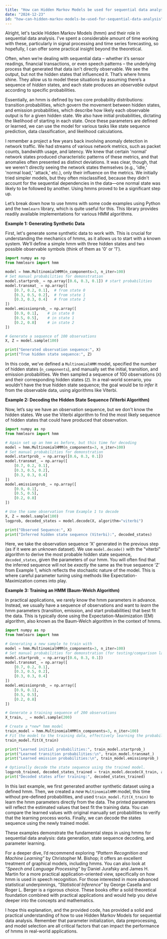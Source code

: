 ```yaml
---
title: "How can Hidden Markov Models be used for sequential data analysis?"
date: "2024-12-23"
id: "how-can-hidden-markov-models-be-used-for-sequential-data-analysis"
---
```


Alright, let's tackle Hidden Markov Models (hmm) and their role in sequential data analysis. I've spent a considerable amount of time working with these, particularly in signal processing and time series forecasting, so hopefully, I can offer some practical insight beyond the theoretical.

Often, when we’re dealing with sequential data – whether it’s sensor readings, financial transactions, or even speech patterns – the underlying process that generated that data isn't directly observable. We see the output, but not the hidden states that influenced it. That’s where hmms shine. They allow us to model these situations by assuming there’s a sequence of *hidden* states, and each state produces an *observable* output according to specific probabilities.

Essentially, an hmm is defined by two core probability distributions: transition probabilities, which govern the movement between hidden states, and emission probabilities, which describe how likely each observable output is for a given hidden state. We also have initial probabilities, dictating the likelihood of starting in each state. Once these parameters are defined or learned, we can use the model for various tasks like state sequence prediction, data classification, and likelihood calculations.

I remember a project a few years back involving anomaly detection in network traffic. We had streams of various network metrics, such as packet counts, bandwidth usage, and latency. We knew that certain 'normal' network states produced characteristic patterns of these metrics, and that anomalies often presented as distinct deviations. It was clear, though, that we weren't directly seeing the network states themselves (e.g., 'idle,' 'normal load,' 'attack,' etc.), only their influence on the metrics. We initially tried simpler models, but they often misclassified, because they didn't account for the sequential dependencies in the data—one normal state was likely to be followed by another. Using hmms proved to be a significant step up.

Let’s break down how to use hmms with some code examples using Python and the `hmmlearn` library, which is quite useful for this. This library provides readily available implementations for various HMM algorithms.

**Example 1: Generating Synthetic Data**

First, let's generate some synthetic data to work with. This is crucial for understanding the mechanics of hmms, as it allows us to start with a known system. We’ll define a simple hmm with three hidden states and two possible observable symbols (think of them as '0' or '1').

```python
import numpy as np
from hmmlearn import hmm

model = hmm.MultinomialHMM(n_components=3, n_iter=100)
# Set manual probabilities for demonstration
model.startprob_ = np.array([0.6, 0.3, 0.1]) # start probabilities
model.transmat_ = np.array([
    [0.7, 0.2, 0.1],  # from state 0
    [0.3, 0.5, 0.2],  # from state 1
    [0.3, 0.3, 0.4]   # from state 2
])
model.emissionprob_ = np.array([
    [0.9, 0.1],    # in state 0
    [0.5, 0.5],    # in state 1
    [0.2, 0.8]     # in state 2
])

# Generate a sequence of 100 observations
X, Z = model.sample(100)

print("Generated observation sequence:", X)
print("True hidden state sequence:", Z)
```

In this code, we’ve defined a `MultinomialHMM` model, specified the number of hidden states (`n_components`), and manually set the initial, transition, and emission probabilities. We then sampled a sequence of 100 observations (`X`) and their corresponding hidden states (`Z`). In a real-world scenario, you wouldn’t have the true hidden state sequence; the goal would be to *infer* it from the observable data, using algorithms like Viterbi.

**Example 2: Decoding the Hidden State Sequence (Viterbi Algorithm)**

Now, let’s say we have an observation sequence, but we don't know the hidden states. We use the Viterbi algorithm to find the most likely sequence of hidden states that could have produced that observation.

```python
import numpy as np
from hmmlearn import hmm

# Again set up an hmm as before, but this time for decoding
model = hmm.MultinomialHMM(n_components=3, n_iter=100)
# Set manual probabilities for demonstration
model.startprob_ = np.array([0.6, 0.3, 0.1])
model.transmat_ = np.array([
    [0.7, 0.2, 0.1],
    [0.3, 0.5, 0.2],
    [0.3, 0.3, 0.4]
])
model.emissionprob_ = np.array([
    [0.9, 0.1],
    [0.5, 0.5],
    [0.2, 0.8]
])

# Use the same observation from Example 1 to decode
X, Z = model.sample(100)
logprob, decoded_states = model.decode(X, algorithm="viterbi")

print("Observed Sequence:", X)
print("Inferred hidden state sequence (Viterbi):", decoded_states)
```

Here, we take the observation sequence ‘X’ generated in the previous step (as if it were an unknown dataset). We use `model.decode()` with the "viterbi" algorithm to derive the most probable hidden state sequence, `decoded_states`, given the parameters of our hmm. You will often find that the inferred sequence will not be *exactly* the same as the true sequence ‘Z’ from Example 1, which reflects the stochastic nature of the model. This is where careful parameter tuning using methods like Expectation-Maximization comes into play.

**Example 3: Training an HMM (Baum-Welch Algorithm)**

In practical applications, we rarely know the hmm parameters in advance. Instead, we usually have a sequence of observations and want to *learn* the hmm parameters (transition, emission, and start probabilities) that best fit the data. This is typically done using the Expectation-Maximization (EM) algorithm, also known as the Baum-Welch algorithm in the context of hmms.

```python
import numpy as np
from hmmlearn import hmm

# Generating a new sample to train with
model = hmm.MultinomialHMM(n_components=3, n_iter=100)
# Set manual probabilities for demonstration (for testing/comparison later)
model.startprob_ = np.array([0.6, 0.3, 0.1])
model.transmat_ = np.array([
    [0.7, 0.2, 0.1],
    [0.3, 0.5, 0.2],
    [0.3, 0.3, 0.4]
])
model.emissionprob_ = np.array([
    [0.9, 0.1],
    [0.5, 0.5],
    [0.2, 0.8]
])

# Generate a training sequence of 200 observations
X_train, _ = model.sample(200)

# Create a *new* hmm model
train_model = hmm.MultinomialHMM(n_components=3, n_iter=100)
# Fit the model to the training data, effectively learning the probabilities.
train_model.fit(X_train)

print("Learned initial probabilities:", train_model.startprob_)
print("Learned transition probabilities:\n", train_model.transmat_)
print("Learned emission probabilities:\n", train_model.emissionprob_)

# Optionally decode the state sequence using the trained model.
logprob_trained, decoded_states_trained = train_model.decode(X_train, algorithm="viterbi")
print("Decoded states after training:", decoded_states_trained)
```

In this last example, we first generated another synthetic dataset using a defined hmm. Then, we created a *new* `MultinomialHMM` model, this time without pre-defined probabilities, and used `train_model.fit(X_train)` to learn the hmm parameters directly from the data. The printed parameters will reflect the estimated values that best fit the training data. You can compare the learned values with original manually set probabilities to verify that the learning process works. Finally, we can decode the states sequence using the newly trained model.

These examples demonstrate the fundamental steps in using hmms for sequential data analysis: data generation, state sequence decoding, and parameter learning.

For a deeper dive, I’d recommend exploring *“Pattern Recognition and Machine Learning”* by Christopher M. Bishop; it offers an excellent treatment of graphical models, including hmms. You can also look at *“Speech and Language Processing”* by Daniel Jurafsky and James H. Martin for a more practical application-oriented view, specifically on how hmm is used in speech recognition. For those interested in more advanced statistical underpinnings, *“Statistical Inference”* by George Casella and Roger L. Berger is a rigorous choice. These books offer a solid theoretical foundation combined with practical applications and would help you delve deeper into the concepts and mathematics.

I hope this explanation, and the provided code, has provided a solid and practical understanding of how to use Hidden Markov Models for sequential data analysis. Remember that parameter initialization, data preprocessing, and model selection are all critical factors that can impact the performance of hmms in real-world applications.
